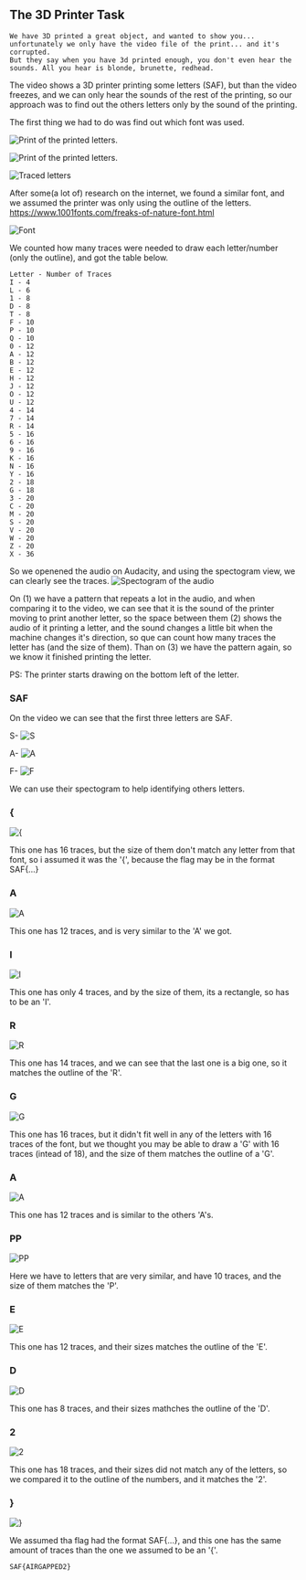 ## The 3D Printer Task

```
We have 3D printed a great object, and wanted to show you... unfortunately we only have the video file of the print... and it's corrupted.
But they say when you have 3d printed enough, you don't even hear the sounds. All you hear is blonde, brunette, redhead.
```

The video shows a 3D printer printing some letters (SAF), but than the video freezes, and we can only hear the sounds of the rest of the printing, so our approach was to find out the others letters only by the sound of the printing.

The first thing we had to do was find out which font was used.

![Print of the printed letters.](Images/LettersPrinted(1).jpg)

![Print of the printed letters.](Images/LettersPrinted(2).jpg)

![Traced letters](Images/tracedLetters.jpg)

After some(a lot of) research on the internet, we found a similar font, and we assumed the printer was only using the outline of the letters.
https://www.1001fonts.com/freaks-of-nature-font.html

![Font](Images/font.png)

We counted how many traces were needed to draw each letter/number (only the outline), and got the table below.
```
Letter - Number of Traces
I - 4
L - 6
1 - 8
D - 8
T - 8
F - 10
P - 10
Q - 10
0 - 12
A - 12 
B - 12
E - 12
H - 12 
J - 12
O - 12
U - 12
4 - 14
7 - 14
R - 14
5 - 16
6 - 16
9 - 16
K - 16
N - 16
Y - 16
2 - 18
G - 18
3 - 20
C - 20
M - 20
S - 20
V - 20
W - 20
Z - 20
X - 36
```
So we openened the audio on Audacity, and using the spectogram view, we can clearly see the traces.
![Spectogram of the audio](Images/AudacityFullAudioEdited.jpg)

On (1) we have a pattern that repeats a lot in the audio, and when comparing it to the video, we can see that it is the sound of the printer moving to print another letter, so the space between them (2) shows the audio of it printing a letter, and the sound changes a little bit when the machine changes it's direction, so que can count how many traces the letter has (and the size of them). Than on (3) we have the pattern again, so we know it finished printing the letter. 

PS: The printer starts drawing on the bottom left of the letter.

### SAF
On the video we can see that the first three letters are SAF.

S-
![S](Images/Letters/S.jpg)

A-
![A](Images/Letters/A(1).jpg)

F-
![F](Images/Letters/F.jpg)

We can use their spectogram to help identifying others letters.

### {
![{](Images/Letters/oBracket.jpg)

This one has 16 traces, but the size of them don't match any letter from that font, so i assumed it was the '{', because the flag may be in the format SAF{...}

### A
![A](Images/Letters/A(2).jpg)

This one has 12 traces, and is very similar to the 'A' we got.

### I
![I](Images/Letters/I.jpg)

This one has only 4 traces, and by the size of them, its a rectangle, so has to be an 'I'.

### R
![R](Images/Letters/R.jpg)

This one has 14 traces, and we can see that the last one is a big one, so it matches the outline of the 'R'.

### G
![G](Images/Letters/G.jpg)

This one has 16 traces, but it didn't fit well in any of the letters with 16 traces of the font, but we thought you may be able to draw a 'G' with 16 traces (intead of 18), and the size of them matches the outline of a 'G'. 

### A
![A](Images/Letters/A(3).jpg)

This one has 12 traces and is similar to the others 'A's.

### PP
![PP](Images/Letters/PP.jpg)

Here we have to letters that are very similar, and have 10 traces, and the size of them matches the 'P'.

### E
![E](Images/Letters/E.jpg)

This one has 12 traces, and their sizes matches the outline of the 'E'.

### D
![D](Images/Letters/D.jpg)

This one has 8 traces, and their sizes mathches the outline of the 'D'.

### 2
![2](Images/Letters/2.jpg)

This one has 18 traces, and their sizes did not match any of the letters, so we compared it to the outline of the numbers, and it matches the '2'. 

### }
![}](Images/Letters/cBracket.jpg)

We assumed tha flag had the format SAF{...}, and this one has the same amount of traces than the one we assumed to be an '{'.

```
SAF{AIRGAPPED2}
```
